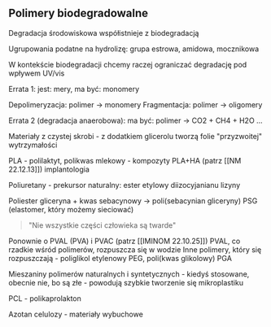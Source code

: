 ## Polimery biodegradowalne

Degradacja środowiskowa współistnieje z biodegradacją

Ugrupowania podatne na hydrolizę: grupa estrowa, amidowa, mocznikowa

W kontekście biodegradacji chcemy raczej ograniczać degradację pod wpływem UV/vis

Errata 1: jest: mery, ma być: monomery

Depolimeryzacja: polimer -> monomery
Fragmentacja: polimer -> oligomery

Errata 2 (degradacja anaerobowa): ma być: polimer -> CO2 + CH4 + H2O ...

Materiały z czystej skrobi - z dodatkiem glicerolu tworzą folie "przyzwoitej" wytrzymałości

PLA - polilaktyt, polikwas mlekowy - kompozyty PLA+HA (patrz [[NM 22.12.13]]) implantologia

Poliuretany - prekursor naturalny:
ester etylowy diizocyjanianu lizyny 

Poliester
gliceryna + kwas sebacynowy -> poli(sebacynian gliceryny) PSG (elastomer, który możemy sieciować)


> "Nie wszystkie części człowieka są twarde"


Ponownie o PVAL (PVA) i PVAC (patrz [[IMINOM 22.10.25]]) 
PVAL, co rzadkie wśród polimerów, rozpuszcza się w wodzie
Inne polimery, który się rozpuszczają - poliglikol etylenowy PEG, poli(kwas glikolowy) PGA

Mieszaniny polimerów naturalnych i syntetycznych - kiedyś stosowane, obecnie nie, bo są złe - powodują szybkie tworzenie się mikroplastiku

PCL - polikaprolakton

Azotan celulozy - materiały wybuchowe

